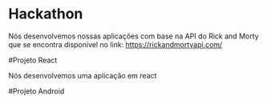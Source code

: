 # Hackathon 

Nós desenvolvemos nossas aplicações com base na API do Rick and Morty que se encontra disponível no link: https://rickandmortyapi.com/

#Projeto React
  <br><p>Nós desenvolvemos uma aplicação em react</p>

#Projeto Android
